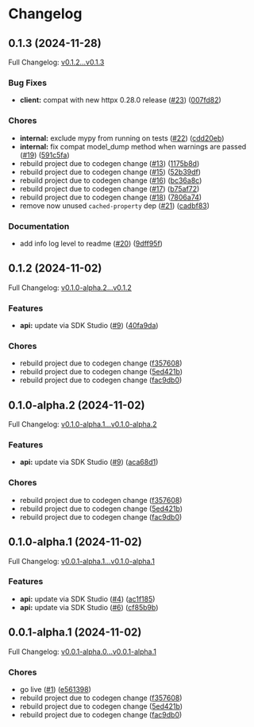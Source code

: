# Changelog

## 0.1.3 (2024-11-28)

Full Changelog: [v0.1.2...v0.1.3](https://github.com/hedra-labs/hedra-python/compare/v0.1.2...v0.1.3)

### Bug Fixes

* **client:** compat with new httpx 0.28.0 release ([#23](https://github.com/hedra-labs/hedra-python/issues/23)) ([007fd82](https://github.com/hedra-labs/hedra-python/commit/007fd824c21468b3e3bc986d2f08b58256bbe5d1))


### Chores

* **internal:** exclude mypy from running on tests ([#22](https://github.com/hedra-labs/hedra-python/issues/22)) ([cdd20eb](https://github.com/hedra-labs/hedra-python/commit/cdd20ebf2f188eeca21a23528f443b44366a431a))
* **internal:** fix compat model_dump method when warnings are passed ([#19](https://github.com/hedra-labs/hedra-python/issues/19)) ([591c5fa](https://github.com/hedra-labs/hedra-python/commit/591c5fa63f422f06056f8f143807dbfd69185db9))
* rebuild project due to codegen change ([#13](https://github.com/hedra-labs/hedra-python/issues/13)) ([1175b8d](https://github.com/hedra-labs/hedra-python/commit/1175b8d115ffeac5f353b3b36bce819d9a1b0c94))
* rebuild project due to codegen change ([#15](https://github.com/hedra-labs/hedra-python/issues/15)) ([52b39df](https://github.com/hedra-labs/hedra-python/commit/52b39df5468ca2ab5245a9876669be5545a54e7c))
* rebuild project due to codegen change ([#16](https://github.com/hedra-labs/hedra-python/issues/16)) ([bc36a8c](https://github.com/hedra-labs/hedra-python/commit/bc36a8c6f977f92da2d593bb056eba537a1a5836))
* rebuild project due to codegen change ([#17](https://github.com/hedra-labs/hedra-python/issues/17)) ([b75af72](https://github.com/hedra-labs/hedra-python/commit/b75af72041260621da34f76e7b59d6147ac30722))
* rebuild project due to codegen change ([#18](https://github.com/hedra-labs/hedra-python/issues/18)) ([7806a74](https://github.com/hedra-labs/hedra-python/commit/7806a74949b47b1347b1498e1cee7d8dbadb2e9c))
* remove now unused `cached-property` dep ([#21](https://github.com/hedra-labs/hedra-python/issues/21)) ([cadbf83](https://github.com/hedra-labs/hedra-python/commit/cadbf8369caba1d4eb7ac920a1a4cc17c740bee2))


### Documentation

* add info log level to readme ([#20](https://github.com/hedra-labs/hedra-python/issues/20)) ([9dff95f](https://github.com/hedra-labs/hedra-python/commit/9dff95f5e8d23cc79bbf62a3776167ff1fd6c0f9))

## 0.1.2 (2024-11-02)

Full Changelog: [v0.1.0-alpha.2...v0.1.2](https://github.com/hedra-labs/hedra-python/compare/v0.1.0-alpha.2...v0.1.2)

### Features

* **api:** update via SDK Studio ([#9](https://github.com/hedra-labs/hedra-python/issues/9)) ([40fa9da](https://github.com/hedra-labs/hedra-python/commit/40fa9dacf4e079a5bd45b9f3c9af99a649abded9))


### Chores

* rebuild project due to codegen change ([f357608](https://github.com/hedra-labs/hedra-python/commit/f357608d4a0440fbeac6d07603135bc4c04bd532))
* rebuild project due to codegen change ([5ed421b](https://github.com/hedra-labs/hedra-python/commit/5ed421b22a9cd70fc18e366b1329afb29bbb3d26))
* rebuild project due to codegen change ([fac9db0](https://github.com/hedra-labs/hedra-python/commit/fac9db0577751b4213b6084211790296e6eaead3))

## 0.1.0-alpha.2 (2024-11-02)

Full Changelog: [v0.1.0-alpha.1...v0.1.0-alpha.2](https://github.com/hedra-labs/hedra-python/compare/v0.1.0-alpha.1...v0.1.0-alpha.2)

### Features

* **api:** update via SDK Studio ([#9](https://github.com/hedra-labs/hedra-python/issues/9)) ([aca68d1](https://github.com/hedra-labs/hedra-python/commit/aca68d1b87f02447f9b8f2f96390a7e38bd953e0))


### Chores

* rebuild project due to codegen change ([f357608](https://github.com/hedra-labs/hedra-python/commit/f357608d4a0440fbeac6d07603135bc4c04bd532))
* rebuild project due to codegen change ([5ed421b](https://github.com/hedra-labs/hedra-python/commit/5ed421b22a9cd70fc18e366b1329afb29bbb3d26))
* rebuild project due to codegen change ([fac9db0](https://github.com/hedra-labs/hedra-python/commit/fac9db0577751b4213b6084211790296e6eaead3))

## 0.1.0-alpha.1 (2024-11-02)

Full Changelog: [v0.0.1-alpha.1...v0.1.0-alpha.1](https://github.com/hedra-labs/hedra-python/compare/v0.0.1-alpha.1...v0.1.0-alpha.1)

### Features

* **api:** update via SDK Studio ([#4](https://github.com/hedra-labs/hedra-python/issues/4)) ([ac1f185](https://github.com/hedra-labs/hedra-python/commit/ac1f185d7793da1317f75414623774dbbfc722d0))
* **api:** update via SDK Studio ([#6](https://github.com/hedra-labs/hedra-python/issues/6)) ([cf85b9b](https://github.com/hedra-labs/hedra-python/commit/cf85b9baef794e52e0d86de90af6b9ba277ad401))

## 0.0.1-alpha.1 (2024-11-02)

Full Changelog: [v0.0.1-alpha.0...v0.0.1-alpha.1](https://github.com/hedra-labs/hedra-python/compare/v0.0.1-alpha.0...v0.0.1-alpha.1)

### Chores

* go live ([#1](https://github.com/hedra-labs/hedra-python/issues/1)) ([e561398](https://github.com/hedra-labs/hedra-python/commit/e561398420539e98ef720faaa171c215765eeb4c))
* rebuild project due to codegen change ([f357608](https://github.com/hedra-labs/hedra-python/commit/f357608d4a0440fbeac6d07603135bc4c04bd532))
* rebuild project due to codegen change ([5ed421b](https://github.com/hedra-labs/hedra-python/commit/5ed421b22a9cd70fc18e366b1329afb29bbb3d26))
* rebuild project due to codegen change ([fac9db0](https://github.com/hedra-labs/hedra-python/commit/fac9db0577751b4213b6084211790296e6eaead3))
